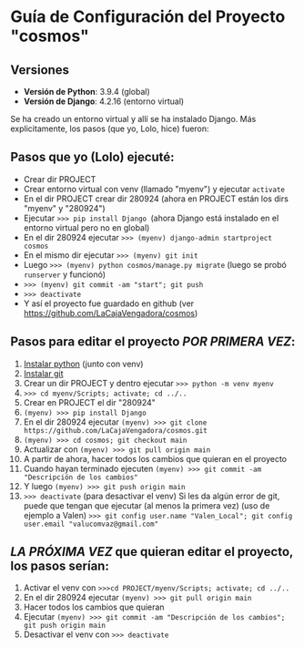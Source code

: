 # Guía de Configuración del Proyecto "cosmos"

## Versiones
- **Versión de Python**: 3.9.4 (global)
- **Versión de Django**: 4.2.16 (entorno virtual)

Se ha creado un entorno virtual y allí se ha instalado Django.
Más explicitamente, los pasos (que yo, Lolo, hice) fueron:

## Pasos que yo (Lolo) ejecuté:
- Crear dir PROJECT
- Crear entorno virtual con venv (llamado "myenv") y ejecutar `activate`
- En el dir PROJECT crear dir 280924 (ahora en PROJECT están los dirs "myenv" y "280924")
- Ejecutar `>>> pip install Django `(ahora Django está instalado en el entorno virtual pero no en global)
- En el dir 280924 ejecutar `>>> (myenv) django-admin startproject cosmos`
- En el mismo dir ejecutar `>>> (myenv) git init`
- Luego `>>> (myenv) python cosmos/manage.py migrate` (luego se probó `runserver` y funcionó)
- `>>> (myenv) git commit -am "start"; git push`
- `>>> deactivate`
- Y así el proyecto fue guardado en github (ver https://github.com/LaCajaVengadora/cosmos)

## Pasos para editar el proyecto *POR PRIMERA VEZ*:
1. [Instalar python](https://www.python.org/ftp/python/3.12.7/python-3.12.7-amd64.exe) (junto con venv)
2. [Instalar git](https://github.com/git-for-windows/git/releases/download/v2.46.2.windows.1/Git-2.46.2-64-bit.exe)
3. Crear un dir PROJECT y dentro ejecutar `>>> python -m venv myenv`
4. `>>> cd myenv/Scripts; activate; cd ../..`
5. Crear en PROJECT el dir "280924"
6. `(myenv) >>> pip install Django`
7. En el dir 280924 ejecutar `(myenv) >>> git clone https://github.com/LaCajaVengadora/cosmos.git`
8. `(myenv) >>> cd cosmos; git checkout main`
9. Actualizar con `(myenv) >>> git pull origin main`
10. A partir de ahora, hacer todos los cambios que quieran en el proyecto
11. Cuando hayan terminado ejecuten `(myenv) >>> git commit -am "Descripción de los cambios"`
12. Y luego `(myenv) >>> git push origin main`
13. `>>> deactivate` (para desactivar el venv)
Si les da algún error de git, puede que tengan que ejecutar (al menos la primera vez) (uso de ejemplo a Valen)
`>>> git config user.name "Valen_Local"; git config user.email "valucomvaz@gmail.com"`

## *LA PRÓXIMA VEZ* que quieran editar el proyecto, los pasos serían:
1. Activar el venv con `>>>cd PROJECT/myenv/Scripts; activate; cd ../..`
2. En el dir 280924 ejecutar `(myenv) >>> git pull origin main`
3. Hacer todos los cambios que quieran
4. Ejecutar `(myenv) >>> git commit -am "Descripción de los cambios"; git push origin main`
5. Desactivar el venv con `>>> deactivate`
